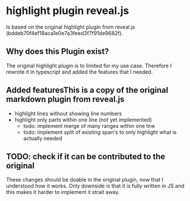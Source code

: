 # highlight plugin reveal.js

Is based on the original highlight plugin from reveal.js (bddeb70f4ef18aca1e0e7a3feed3f7f91de9682f).

## Why does this Plugin exist?

The original highlight plugin is to limited for my use case.
Therefore I rewrote it in typescript and added the features that I needed.

## Added featuresThis is a copy of the original markdown plugin from reveal.js

- highlight lines without showing line numbers
- highlight only parts within one line (not yet implemented)
  - todo: implement merge of many ranges within one line
  - todo: implement split of existing span's to only highlight what is actually needed

## TODO: check if it can be contributed to the original

These changes should be doable in the original plugin, now that I understood how it works.
Only downside is that it is fully written in JS and this makes it harder to implement it strait away.
